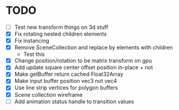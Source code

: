 # TODO

- [ ] Test new transform things on 3d stuff
- [x] Fix rotating nested children elements
- [x] Fix instancing
- [x] Remove SceneCollection and replace by elements with children
  - Test this
- [x] Change position/rotation to be matrix transform on gpu
- [x] Add update square center offset position in-place + not
- [x] Make getBuffer return cached Float32Array
- [x] Make input buffer position vec3 not vec4
- [x] Use line strip vertices for polygon buffers
- [x] Scene collection wireframe
- [ ] Add animation status handle to transition values
